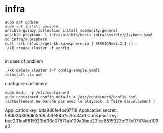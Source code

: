 # infra

```
sudo apt update 
sudo apt install ansible 
ansible-galaxy collection install community.general
ansible-playbook -i infra/ansible/hosts infra/ansible/playbook.yaml
cd infra/kubesphere
curl -sfL https://get-kk.kubesphere.io | VERSION=v2.2.1 sh -
./kk create cluster -f config


```


in case of problem 
``` 
./kk delete cluster [-f config-sample.yaml]
reinstall via ovh

```

configure containerd
```
sudo mkdir -p /etc/containerd
sudo containerd config default > /etc/containerd/config.toml
(actuellement ne marche pas avec le playbook, à faire manuellement )
```

Application key: bda9d6fe4bd97f19
Application secret: 58d024399db15fb9a03e84b2c76c34e1
Consumer key:   bee231ca6815923bf36e07574ab109a3bee231ca6815923bf36e07574ab109a3